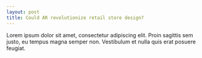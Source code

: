 ```yaml
---
layout: post
title: Could AR revolutionize retail store design?
---
```


Lorem ipsum dolor sit amet, consectetur adipiscing elit. Proin sagittis sem justo, eu tempus magna semper non. Vestibulum et nulla quis erat posuere feugiat.